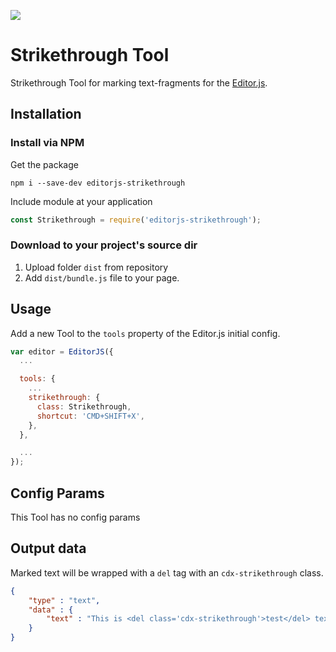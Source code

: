 ![](https://badgen.net/badge/Editor.js/v2.0/blue)

# Strikethrough Tool

Strikethrough Tool for marking text-fragments for the [Editor.js](https://ifmo.su/editor).

## Installation

### Install via NPM

Get the package

```shell
npm i --save-dev editorjs-strikethrough
```

Include module at your application

```javascript
const Strikethrough = require('editorjs-strikethrough');
```

### Download to your project's source dir

1. Upload folder `dist` from repository
2. Add `dist/bundle.js` file to your page.

## Usage

Add a new Tool to the `tools` property of the Editor.js initial config.

```javascript
var editor = EditorJS({
  ...

  tools: {
    ...
    strikethrough: {
      class: Strikethrough,
      shortcut: 'CMD+SHIFT+X',
    },
  },

  ...
});
```

## Config Params

This Tool has no config params

## Output data

Marked text will be wrapped with a `del` tag with an `cdx-strikethrough` class.

```json
{
    "type" : "text",
    "data" : {
        "text" : "This is <del class='cdx-strikethrough'>test</del> text."
    }
}
```